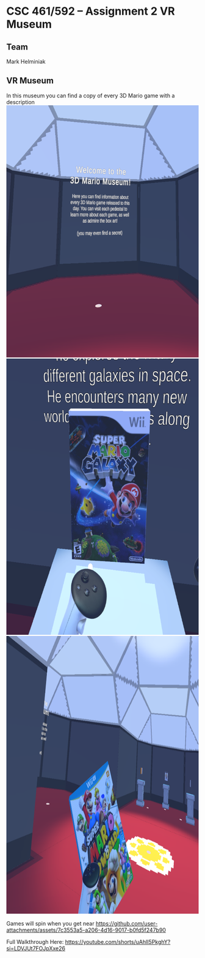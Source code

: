 # CSC 461/592 – Assignment 2 VR Museum
## Team
Mark Helminiak
## VR Museum
In this museum you can find a copy of every 3D Mario game with a description
<img width="736" height="659" alt="Capture1" src="https://github.com/AmazingAgent/CSC461-VRAssignment2/blob/main/Images/Capture1.PNG?raw=true" />
<img width="740" height="722" alt="Capture2" src="https://github.com/AmazingAgent/CSC461-VRAssignment2/blob/main/Images/Capture2.PNG?raw=true" />
<img width="1114" height="726" alt="Capture3" src="https://github.com/AmazingAgent/CSC461-VRAssignment2/blob/main/Images/Capture3.PNG?raw=true" />

Games will spin when you get near
https://github.com/user-attachments/assets/7c3553a5-a206-4d16-9017-b0fd5f247b90

Full Walkthrough Here:
https://youtube.com/shorts/uAhlI5PkghY?si=LDVJUt7FOJpXxe26
